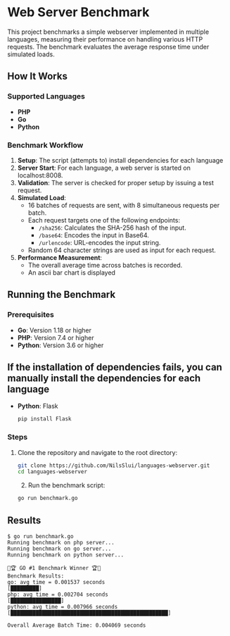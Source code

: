 # Web Server Benchmark

This project benchmarks a simple webserver implemented in multiple languages, measuring their performance on handling various HTTP requests. The benchmark evaluates the average response time under simulated loads.

## How It Works

### Supported Languages
- **PHP**
- **Go**
- **Python**

### Benchmark Workflow
1. **Setup**: The script (attempts to) install dependencies for each language 
2. **Server Start**: For each language, a web server is started on localhost:8008.
3. **Validation**: The server is checked for proper setup by issuing a test request.
4. **Simulated Load**:
   - 16 batches of requests are sent, with 8 simultaneous requests per batch.
   - Each request targets one of the following endpoints:
     - `/sha256`: Calculates the SHA-256 hash of the input.
     - `/base64`: Encodes the input in Base64.
     - `/urlencode`: URL-encodes the input string.
   - Random 64 character strings are used as input for each request.
5. **Performance Measurement**:
   - The overall average time across batches is recorded.
   - An ascii bar chart is displayed

## Running the Benchmark

### Prerequisites
- **Go**: Version 1.18 or higher
- **PHP**: Version 7.4 or higher
- **Python**: Version 3.6 or higher

## If the installation of dependencies fails, you can manually install the dependencies for each language
- **Python**: Flask
  ```bash
  pip install Flask
  ```

### Steps
1. Clone the repository and navigate to the root directory:
   ```bash
   git clone https://github.com/NilsSlui/languages-webserver.git
   cd languages-webserver
   ```

   2. Run the benchmark script:
   ```bash 
   go run benchmark.go
   ```

## Results
```
$ go run benchmark.go
Running benchmark on php server...
Running benchmark on go server...
Running benchmark on python server...

🎉🏆 GO #1 Benchmark Winner 🏆🎉
Benchmark Results:
go: avg time = 0.001537 seconds 
[█████████]
php: avg time = 0.002704 seconds 
[████████████████]
python: avg time = 0.007966 seconds 
[██████████████████████████████████████████████████]

Overall Average Batch Time: 0.004069 seconds
```

